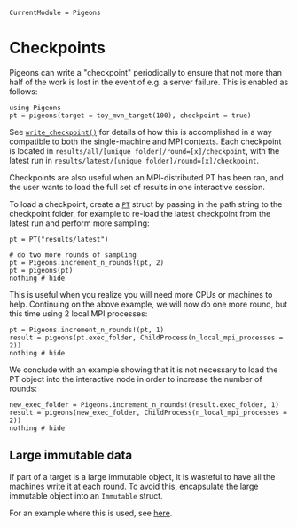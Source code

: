 ```@meta
CurrentModule = Pigeons
```

# Checkpoints

Pigeons can write a "checkpoint" periodically 
to ensure that not more than half of the work is lost in 
the event of e.g. a server failure. This is enabled as follows:

```@example example
using Pigeons
pt = pigeons(target = toy_mvn_target(100), checkpoint = true)
```

See [`write_checkpoint()`](@ref) for details of how this 
is accomplished in a way compatible to both the single-machine 
and MPI contexts. 
Each checkpoint is located in 
`results/all/[unique folder]/round=[x]/checkpoint`, 
with the latest run in `results/latest/[unique folder]/round=[x]/checkpoint`. 

Checkpoints are also useful when an MPI-distributed PT has been 
ran, and the user wants to load the full set of 
results in one interactive session. 

To load a checkpoint, create a [`PT`](@ref) struct by passing in the path 
string to the checkpoint folder, for example to re-load the latest checkpoint 
from the latest run and perform more sampling:

```@example example
pt = PT("results/latest")

# do two more rounds of sampling
pt = Pigeons.increment_n_rounds!(pt, 2)
pt = pigeons(pt)
nothing # hide
```

This is useful when you realize you will need more CPUs or machines to 
help. Continuing on the above example, we will now do one more round, but 
this time using 2 local MPI processes:

```@example example
pt = Pigeons.increment_n_rounds!(pt, 1)
result = pigeons(pt.exec_folder, ChildProcess(n_local_mpi_processes = 2))
nothing # hide
```

We conclude with an example showing that it is not necessary to load 
the PT object into the interactive node in order to increase the number of rounds:

```@example example
new_exec_folder = Pigeons.increment_n_rounds!(result.exec_folder, 1)
result = pigeons(new_exec_folder, ChildProcess(n_local_mpi_processes = 2))
nothing # hide
```


## Large immutable data

If part of a target is a large immutable object, it is 
wasteful to have all the machines write it at each round. 
To avoid this, encapsulate the  large immutable object 
into an `Immutable` struct. 

For an example where this is used, see
[here](https://github.com/Julia-Tempering/Pigeons.jl/blob/58e3940d0dd607a73c1b051d2282a8500fe0ec0f/src/targets/StanLogPotential.jl#L23).
